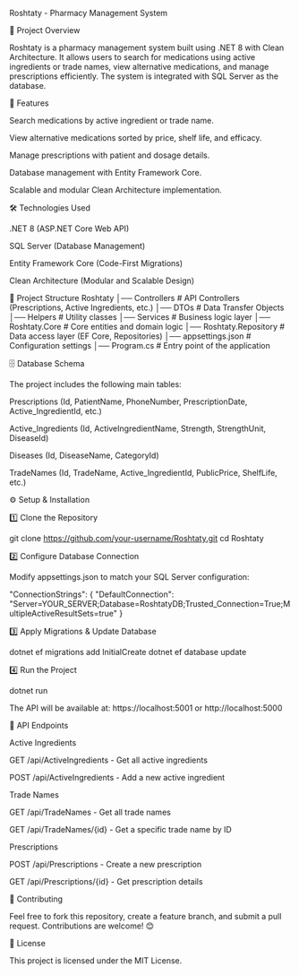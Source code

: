 Roshtaty - Pharmacy Management System

📌 Project Overview

Roshtaty is a pharmacy management system built using .NET 8 with Clean Architecture. It allows users to search for medications using active ingredients or trade names, view alternative medications, and manage prescriptions efficiently. The system is integrated with SQL Server as the database.

🚀 Features

Search medications by active ingredient or trade name.

View alternative medications sorted by price, shelf life, and efficacy.

Manage prescriptions with patient and dosage details.

Database management with Entity Framework Core.

Scalable and modular Clean Architecture implementation.

🛠️ Technologies Used

.NET 8 (ASP.NET Core Web API)

SQL Server (Database Management)

Entity Framework Core (Code-First Migrations)

Clean Architecture (Modular and Scalable Design)

📂 Project Structure
Roshtaty
│── Controllers        # API Controllers (Prescriptions, Active Ingredients, etc.)
│── DTOs               # Data Transfer Objects
│── Helpers            # Utility classes
│── Services           # Business logic layer
│── Roshtaty.Core      # Core entities and domain logic
│── Roshtaty.Repository # Data access layer (EF Core, Repositories)
│── appsettings.json   # Configuration settings
│── Program.cs         # Entry point of the application


🗄️ Database Schema

The project includes the following main tables:

Prescriptions (Id, PatientName, PhoneNumber, PrescriptionDate, Active_IngredientId, etc.)

Active_Ingredients (Id, ActiveIngredientName, Strength, StrengthUnit, DiseaseId)

Diseases (Id, DiseaseName, CategoryId)

TradeNames (Id, TradeName, Active_IngredientId, PublicPrice, ShelfLife, etc.)

⚙️ Setup & Installation

1️⃣ Clone the Repository

git clone https://github.com/your-username/Roshtaty.git
cd Roshtaty

2️⃣ Configure Database Connection

Modify appsettings.json to match your SQL Server configuration:

"ConnectionStrings": {
  "DefaultConnection": "Server=YOUR_SERVER;Database=RoshtatyDB;Trusted_Connection=True;MultipleActiveResultSets=true"
}

3️⃣ Apply Migrations & Update Database

dotnet ef migrations add InitialCreate
dotnet ef database update

4️⃣ Run the Project

dotnet run

The API will be available at: https://localhost:5001 or http://localhost:5000

📌 API Endpoints

Active Ingredients

GET /api/ActiveIngredients - Get all active ingredients

POST /api/ActiveIngredients - Add a new active ingredient

Trade Names

GET /api/TradeNames - Get all trade names

GET /api/TradeNames/{id} - Get a specific trade name by ID

Prescriptions

POST /api/Prescriptions - Create a new prescription

GET /api/Prescriptions/{id} - Get prescription details

📌 Contributing

Feel free to fork this repository, create a feature branch, and submit a pull request. Contributions are welcome! 😊

📜 License

This project is licensed under the MIT License.
